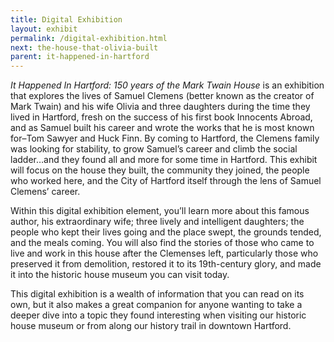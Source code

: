 ```yaml
---
title: Digital Exhibition
layout: exhibit
permalink: /digital-exhibition.html
next: the-house-that-olivia-built
parent: it-happened-in-hartford
---
```


*It Happened In Hartford: 150 years of the Mark Twain House* is an exhibition that explores the lives of Samuel Clemens (better known as the creator of Mark Twain) and his wife Olivia and three daughters during the time they lived in Hartford, fresh on the success of his first book Innocents Abroad, and as Samuel built his career and wrote the works that he is most known for–Tom Sawyer and Huck Finn. By coming to Hartford, the Clemens family was looking for stability, to grow Samuel’s career and climb the social ladder…and they found all and more for some time in Hartford. This exhibit will  focus on the house they built, the community they joined, the people who worked here, and the City of Hartford itself through the lens of Samuel Clemens’ career. 

Within this digital exhibition element, you’ll learn more about this famous author, his extraordinary wife; three lively and intelligent daughters; the people who kept their lives going and the place swept, the grounds tended, and the meals coming. You will also find the stories of those who came to live and work in this house after the Clemenses left, particularly those who preserved it from demolition, restored it to its 19th-century glory, and made it into the historic house museum you can visit today. 

This digital exhibition is a wealth of information that you can read on its own, but it also makes a great companion for anyone wanting to take a deeper dive into a topic they found interesting when visiting our historic house museum or from along our history trail in downtown Hartford.
